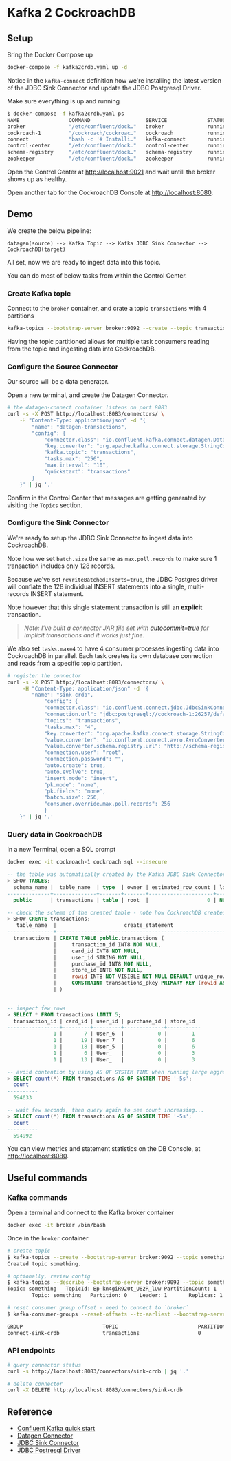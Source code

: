 # Kafka 2 CockroachDB

## Setup

Bring the Docker Compose up

```bash
docker-compose -f kafka2crdb.yaml up -d
```

Notice in the `kafka-connect` definition how we're installing the latest version of the JDBC Sink Connector and update the JDBC Postgresql Driver.

Make sure everything is up and running

```bash
$ docker-compose -f kafka2crdb.yaml ps
NAME                COMMAND                  SERVICE             STATUS              PORTS
broker              "/etc/confluent/dock…"   broker              running             0.0.0.0:9092->9092/tcp, 0.0.0.0:9101->9101/tcp
cockroach-1         "/cockroach/cockroac…"   cockroach           running             0.0.0.0:8080->8080/tcp, 0.0.0.0:26257->26257/tcp
connect             "bash -c '# Installi…"   kafka-connect       running             0.0.0.0:8083->8083/tcp, 9092/tcp
control-center      "/etc/confluent/dock…"   control-center      running             0.0.0.0:9021->9021/tcp
schema-registry     "/etc/confluent/dock…"   schema-registry     running             0.0.0.0:8081->8081/tcp
zookeeper           "/etc/confluent/dock…"   zookeeper           running             2888/tcp, 0.0.0.0:2181->2181/tcp, 3888/tcp
```

Open the Control Center at <http://localhost:9021> and wait untill the broker shows up as healthy.

Open another tab for the CockroachDB Console at <http://localhost:8080>.

## Demo

We create the below pipeline:

`datagen(source) --> Kafka Topic --> Kafka JDBC Sink Connector --> CockroachDB(target)`

All set, now we are ready to ingest data into this topic.

You can do most of below tasks from within the Control Center.

### Create Kafka topic

Connect to the `broker` container, and crate a topic `transactions` with 4 partitions

```bash
kafka-topics --bootstrap-server broker:9092 --create --topic transactions --partitions 4 
```

Having the topic partitioned allows for multiple task consumers reading from the topic and ingesting data into CockroachDB.

### Configure the Source Connector

Our source will be a data generator.

Open a new terminal, and create the Datagen Connector.

```bash
# the datagen-connect container listens on port 8083
curl -s -X POST http://localhost:8083/connectors/ \
    -H "Content-Type: application/json" -d '{
        "name": "datagen-transactions",
        "config": {
            "connector.class": "io.confluent.kafka.connect.datagen.DatagenConnector",
            "key.converter": "org.apache.kafka.connect.storage.StringConverter",
            "kafka.topic": "transactions",
            "tasks.max": "256",
            "max.interval": "10",
            "quickstart": "transactions"
        }
    }' | jq '.'
```

Confirm in the Control Center that messages are getting generated by visiting the `Topics` section.

### Configure the Sink Connector

We're ready to setup the JDBC Sink Connector to ingest data into CockroachDB.

Note how we set `batch.size` the same as `max.poll.records` to make sure 1 transaction includes only 128 records.

Because we've set `reWriteBatchedInserts=true`, the JDBC Postgres driver will conflate the 128 individual INSERT statements into a single, multi-records INSERT statement.

Note however that this single statement transaction is still an **explicit** transaction.

> _Note: I've built a connector JAR file set with [autocommit=true](https://github.com/confluentinc/kafka-connect-jdbc/blob/master/src/main/java/io/confluent/connect/jdbc/sink/JdbcDbWriter.java#L57) for implicit transactions and it works just fine._

We also set `tasks.max=4` to have 4 consumer processes ingesting data into CockroachDB in parallel. Each task creates its own database connection and reads from a specific topic partition.

```bash
# register the connector 
curl -s -X POST http://localhost:8083/connectors/ \
     -H "Content-Type: application/json" -d '{
        "name": "sink-crdb",
            "config": {
            "connector.class": "io.confluent.connect.jdbc.JdbcSinkConnector",
            "connection.url": "jdbc:postgresql://cockroach-1:26257/defaultdb?reWriteBatchedInserts=true&ApplicationName=txns",
            "topics": "transactions",
            "tasks.max": "4",
            "key.converter": "org.apache.kafka.connect.storage.StringConverter",
            "value.converter": "io.confluent.connect.avro.AvroConverter",
            "value.converter.schema.registry.url": "http://schema-registry:8081",
            "connection.user": "root",
            "connection.password": "",
            "auto.create": true,
            "auto.evolve": true,
            "insert.mode": "insert",
            "pk.mode": "none",
            "pk.fields": "none",
            "batch.size": 256,
            "consumer.override.max.poll.records": 256
            }
    }' | jq '.'
```

### Query data in CockroachDB

In a new Terminal, open a SQL prompt

```bash
docker exec -it cockroach-1 cockroach sql --insecure
```

```sql
-- the table was automatically created by the Kafka JDBC Sink Connector
> SHOW TABLES;
  schema_name |  table_name  | type  | owner | estimated_row_count | locality
--------------+--------------+-------+-------+---------------------+-----------
  public      | transactions | table | root  |                   0 | NULL

-- check the schema of the created table - note how CockroachDB created its own Primary Key
> SHOW CREATE transactions;
   table_name  |                      create_statement
---------------+--------------------------------------------------------------
  transactions | CREATE TABLE public.transactions (
               |     transaction_id INT8 NOT NULL,
               |     card_id INT8 NOT NULL,
               |     user_id STRING NOT NULL,
               |     purchase_id INT8 NOT NULL,
               |     store_id INT8 NOT NULL,
               |     rowid INT8 NOT VISIBLE NOT NULL DEFAULT unique_rowid(),
               |     CONSTRAINT transactions_pkey PRIMARY KEY (rowid ASC)
               | )

             
-- inspect few rows
> SELECT * FROM transactions LIMIT 5;
  transaction_id | card_id | user_id | purchase_id | store_id
-----------------+---------+---------+-------------+-----------
               1 |       7 | User_6  |           0 |        1
               1 |      19 | User_7  |           0 |        6
               1 |      18 | User_5  |           0 |        6
               1 |       6 | User_   |           0 |        3
               1 |      13 | User_   |           0 |        3

-- avoid contention by using AS OF SYSTEM TIME when running large aggregate queries
> SELECT count(*) FROM transactions AS OF SYSTEM TIME '-5s';
  count
----------
  594633

-- wait few seconds, then query again to see count increasing...
> SELECT count(*) FROM transactions AS OF SYSTEM TIME '-5s';
  count
----------
  594992
```

You can view metrics and statement statistics on the DB Console, at <http://localhost:8080>.

## Useful commands

### Kafka commands

Open a terminal and connect to the Kafka broker container

```bash
docker exec -it broker /bin/bash
```

Once in the `broker` container

```bash
# create topic
$ kafka-topics --create --bootstrap-server broker:9092 --topic something
Created topic something.

# optionally, review config
$ kafka-topics --describe --bootstrap-server broker:9092 --topic something
Topic: something   TopicId: Bp-kn4giR920t_U82R_lUw PartitionCount: 1       ReplicationFactor: 1    Configs: 
        Topic: something   Partition: 0    Leader: 1       Replicas: 1     Isr: 1  Offline: 
```

```bash
# reset consumer group offset - need to connect to `broker`
$ kafka-consumer-groups --reset-offsets --to-earliest --bootstrap-server broker:9092 --topic transactions --group connect-sink-crdb --execute

GROUP                          TOPIC                          PARTITION  NEW-OFFSET     
connect-sink-crdb              transactions                   0          0   
```

### API endpoints

```bash
# query connector status
curl -s http://localhost:8083/connectors/sink-crdb | jq '.'

# delete connector
curl -X DELETE http://localhost:8083/connectors/sink-crdb
```

## Reference

- [Confluent Kafka quick start](https://docs.confluent.io/platform/current/platform-quickstart.html#quick-start-for-cp)
- [Datagen Connector](https://docs.confluent.io/kafka-connectors/datagen/current/)
- [JDBC Sink Connector](https://docs.confluent.io/kafka-connectors/jdbc/current/sink-connector/overview.html)
- [JDBC Postresql Driver](https://jdbc.postgresql.org/documentation/use/)
